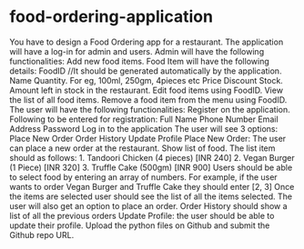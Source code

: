 # food-ordering-application
You have to design a Food Ordering app for a restaurant.   The application will have a log-in for admin and users.   Admin will have the following functionalities:      Add new food items. Food Item will have the following details:     FoodID //It should be generated automatically by the application.     Name     Quantity. For eg, 100ml, 250gm, 4pieces etc     Price     Discount     Stock. Amount left in stock in the restaurant.     Edit food items using FoodID.     View the list of all food items.     Remove a food item from the menu using FoodID.    The user will have the following functionalities:      Register on the application. Following to be entered for registration:     Full Name     Phone Number     Email     Address     Password     Log in to the application     The user will see 3 options:     Place New Order     Order History     Update Profile     Place New Order: The user can place a new order at the restaurant.     Show list of food. The list item should as follows:     1. Tandoori Chicken (4 pieces) [INR 240]     2. Vegan Burger (1 Piece) [INR 320]     3. Truffle Cake (500gm) [INR 900]     Users should be able to select food by entering an array of numbers. For example, if the user wants to order Vegan Burger and Truffle Cake they should enter [2, 3]     Once the items are selected user should see the list of all the items selected. The user will also get an option to place an order.     Order History should show a list of all the previous orders     Update Profile: the user should be able to update their profile.   Upload the python files on Github and submit the Github repo URL.
